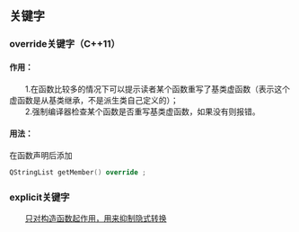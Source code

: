 
















## 关键字

### override关键字（C++11）

#### 作用：

&emsp;&emsp;1.在函数比较多的情况下可以提示读者某个函数重写了基类虚函数（表示这个虚函数是从基类继承，不是派生类自己定义的）；  
&emsp;&emsp;2.强制编译器检查某个函数是否重写基类虚函数，如果没有则报错。

#### 用法：

在函数声明后添加  

```cpp
QStringList getMember() override ;
```

### explicit关键字

&emsp;&emsp;[只对构造函数起作用，用来抑制隐式转换](https://blog.csdn.net/zhenghongzhi6/article/details/7372047)
